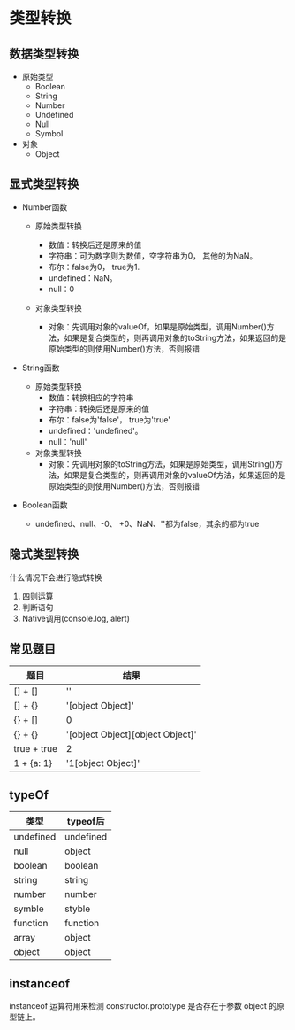 # 类型转换

## 数据类型转换
- 原始类型
	- Boolean
	- String
	- Number
	- Undefined
	- Null
	- Symbol
- 对象
	- Object

## 显式类型转换
- Number函数
	- 原始类型转换
		- 数值：转换后还是原来的值
		- 字符串：可为数字则为数值，空字符串为0， 其他的为NaN。
		- 布尔：false为0， true为1.
		- undefined：NaN。
		- null：0

	- 对象类型转换
		- 对象：先调用对象的valueOf，如果是原始类型，调用Number()方法，如果是复合类型的，则再调用对象的toString方法，如果返回的是原始类型的则使用Number()方法，否则报错

- String函数
	- 原始类型转换
		- 数值：转换相应的字符串
		- 字符串：转换后还是原来的值
		- 布尔：false为'false'， true为'true'
		- undefined：'undefined'。
		- null：'null'
	- 对象类型转换
		- 对象：先调用对象的toString方法，如果是原始类型，调用String()方法，如果是复合类型的，则再调用对象的valueOf方法，如果返回的是原始类型的则使用Number()方法，否则报错
  
- Boolean函数
	- undefined、null、-0、 +0、NaN、''都为false，其余的都为true

## 隐式类型转换
  什么情况下会进行隐式转换
  1. 四则运算
  2. 判断语句
  3. Native调用(console.log, alert)

## 常见题目
|题目| 结果|
--|--
[] + []    |    ''
[] + {}   |     '[object Object]'
{} + []    |    0
{} + {}    |    '[object Object][object Object]'
true + true |   2
1 + {a: 1}  |   '1[object Object]'

## typeOf
类型 | typeof后
--|--
undefined |  undefined
null     |   object
boolean  |   boolean
string   |   string
number   |   number
symble   |   styble
function  |  function
array   |    object
object   |   object

## instanceof
instanceof 运算符用来检测 constructor.prototype 是否存在于参数 object 的原型链上。